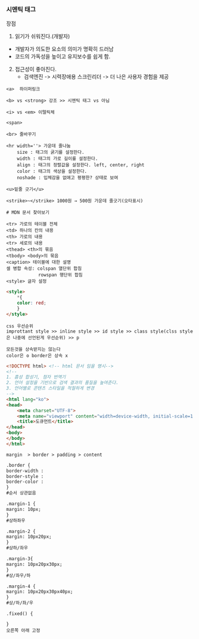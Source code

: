 ### 시멘틱 태그

장점

1. 읽기가 쉬워진다.(개발자)

* 개발자가 의도한 요소의 의미가 명확히 드러남
* 코드의 가독성을 높이고 유지보수를 쉽게 함.

2. 접근성이 좋아진다.
   * 검색엔진 ->  시력장애용 스크린리더 -> 더 나은 사용자 경험을 제공



```text
<a>  하이퍼링크

<b> vs <strong> 강조 >> 시멘틱 태그 vs 아님

<i> vs <em> 이텔릭체 

<span> 

<br> 줄바꾸기

<hr width=''> 가운데 줄나눔
	size : 태그의 굵기를 설정한다.
	width : 태그의 가로 길이를 설정한다.
	align : 태그의 정렬값을 설정한다. left, center, right
	color : 태그의 색상을 설정한다.
	noshade : 입체감을 없애고 평평한? 상태로 보여

<u>밑줄 긋기</u>

<strike>~</strike> 1000원 → 500원 가운데 줄긋기(오타표시)

# MDN 문서 찾아보기
```

```text
<tr> 가로의 테이블 전체
<td> 하나의 칸의 내용
<th> 가로의 내용
<tr> 세로의 내용
<thead> <th>의 묶음
<tbody> <body>의 묶음
<caption> 테이블에 대한 설명
셀 병합 속성: colspan 열단위 합침
			rowspan 행단위 합침
<style> 글자 설정
```



```html
<style>
	*{
	color: red;
    }
</style>

```



```text
css 우선순위
improttant style >> inline style >> id style >> class style(clss style은 나중에 선언된게 우선순위) >> p
```



``` text
모든것을 상속받지는 않는다
color은 o border은 상속 x
```

  

```html
<!DOCTYPE html> <!-- html 문서 임을 명시-->
<!--
1. 흠성 합성기, 첨자 번역기
2. 언어 설정을 기반으로 검색 결과의 품질을 높여준다.
3. 언어별로 콘텐츠 스타일을 적절하게 변경
-->
<html lang="ko">    
<head>
    <meta charset="UTF-8"> 
    <meta name="viewport" content="width=device-width, initial-scale=1.0">
    <title>도큐먼트</title>
</head>
<body>
</body>
</html>
```

`margin  > border > padding > content`

```html
.border {
border-width :
border-style :
border-color :
}
#순서 상관없음

.margin-1 {
margin: 10px;
}
#상하좌우

.margin-2 {
margin: 10px20px;
}
#상하/좌우

.margin-3{
margin: 10px20px30px;
}
#상/좌우/하

.margin-4 {
margin: 10px20px30px40px;
}
#상/하/좌/우

```

```text
.fixed() {

} 
오른쪽 아래 고정
```



